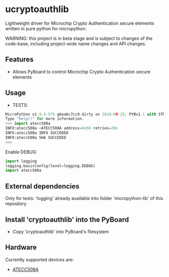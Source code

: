 # ucryptoauthlib

Lightweight driver for Microchip Crypto Authentication secure elements written in pure python for micropython.

WARNING: this project is in beta stage and is subject to changes of the
code-base, including project-wide name changes and API changes.

Features
---------------------

- Allows PyBoard to control Microchip Crypto Authentication secure elements

Usage
---------------------

- TESTS:

```python
MicroPython v1.9.4-575-g6ea6c7cc9-dirty on 2018-09-25; PYBv1.1 with STM32F405RG
Type "help()" for more information.
>>> import atecc508a
INFO:atecc508a <ATECC508A address=0x60 retries=20>
INFO:atecc508a INFO SUCCEDED
INFO:atecc508a SHA SUCCEDED
>>>
```

Enable DEBUG:
```python
import logging
logging.basicConfig(level=logging.DEBUG)
import atecc508a
```

External dependencies
---------------------

Only for tests:
'logging' already available into folder 'micropython-lib' of this repository

Install 'cryptoauthlib' into the PyBoard
---------------------

- Copy 'cryptoauthlib' into PyBoard's filesystem

Hardware
---------------------

Currently supported devices are:

- [ATECC508A](http://www.microchip.com/ATECC508A)
